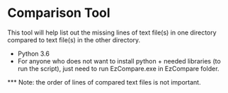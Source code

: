 # Comparison Tool
This tool will help list out the missing lines of text file(s) in one directory compared to text file(s) in the other directory.
- Python 3.6
- For anyone who does not want to install python + needed libraries (to run the script), just need to run EzCompare.exe in EzCompare folder.

*** Note: the order of lines of compared text files is not important.
